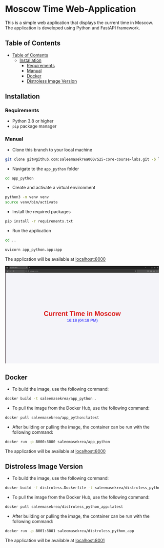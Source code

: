 # Moscow Time Web-Application

This is a simple web application that displays the current time in Moscow. The application is developed using Python and FastAPI framework.

## Table of Contents

- [Table of Contents](#table-of-contents)
  - [Installation](#installation)
    - [Requirements](#requirements)
    - [Manual](#manual)
    - [Docker](#docker)
    - [Distroless Image Version](#distroless-image-version)

## Installation

### Requirements

- Python 3.8 or higher
- `pip` package manager

### Manual

- Clone this branch to your local machine

```bash
git clone git@github.com:saleemasekrea000/S25-core-course-labs.git -b lab1
```

- Navigate to the `app_python` folder

```bash
cd app_python
```

- Create and activate a virtual environment

```bash
python3 -m venv venv
source venv/bin/activate
```

- Install the required packages

```bash
pip install -r requirements.txt
```

- Run the application

```bash
cd ..
```

```bash
uvicorn app_python.app:app
```

The application will be available at [localhost:8000](http://localhost:8000/)

![First Opening](img/2.png)

## Docker

- To build the image, use the following command:

```bash
docker build -t saleemasekrea/app_python .
```

- To pull the image from the Docker Hub, use the following command:

```bash
docker pull saleemasekrea/app_python:latest
```

- After building or pulling the image, the container can be run with the following command:

```bash
docker run -p 8000:8000 saleemasekrea/app_python
```

The application will be available at [localhost:8000](http://localhost:8000/)

## Distroless Image Version

- To build the image, use the following command:

```bash
docker build -f distroless.Dockerfile -t saleemasekrea/distroless_python_app .
```

- To pull the image from the Docker Hub, use the following command:

```bash
docker pull saleemasekrea/distroless_python_app:latest
```

- After building or pulling the image, the container can be run with the following command:

```bash
docker run -p 8001:8001 saleemasekrea/distroless_python_app 
```
The application will be available at [localhost:8001](http://localhost:8001/)
